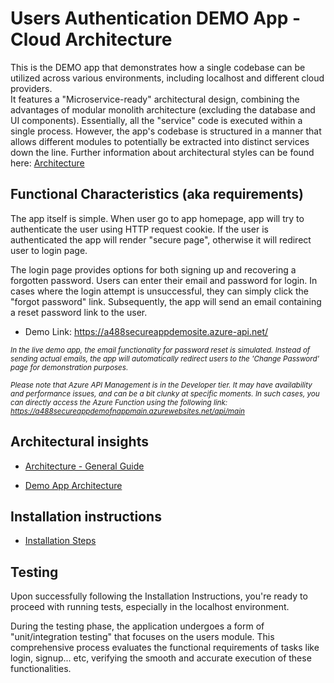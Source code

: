 # Users Authentication DEMO App - Cloud Architecture


This is the DEMO app that demonstrates how a single codebase can be utilized across various environments, including localhost and different cloud providers.
</br>
It features a "Microservice-ready" architectural design, combining the advantages of modular monolith architecture (excluding the database and UI components). Essentially, all the "service" code is executed within a single process. However, the app's codebase is structured in a manner that allows different modules to potentially be extracted into distinct services down the line. Further information about architectural styles can be found here: [Architecture](./documentation/1-Architecture.md)

## Functional Characteristics (aka requirements)
The app itself is simple. When user go to app homepage, app will try to authenticate the user using HTTP request cookie. If the user is authenticated the app will render "secure page", otherwise it will redirect user to login page.

The login page provides options for both signing up and recovering a forgotten password. Users can enter their email and password for login. In cases where the login attempt is unsuccessful, they can simply click the "forgot password" link. Subsequently, the app will send an email containing a reset password link to the user.

* Demo Link: https://a488secureappdemosite.azure-api.net/

<sup><em>In the live demo app, the email functionality for password reset is simulated. Instead of sending actual emails, the app will automatically redirect users to the 'Change Password' page for demonstration purposes.</em></sup>

<sup><em>Please note that Azure API Management is in the Developer tier. It may have availability and performance issues, and can be a bit clunky at specific moments. In such cases, you can directly access the Azure Function using the following link: https://a488secureappdemofnappmain.azurewebsites.net/api/main </em></sup>


## Architectural insights

* [Architecture - General Guide](./documentation/1-Architecture.md)

* [Demo App Architecture](./documentation/1-Architecture.md)

## Installation instructions

- [Installation Steps](./documentation/3-installation.md)
## Testing

Upon successfully following the Installation Instructions, you're ready to proceed with running tests, especially in the localhost environment.

During the testing phase, the application undergoes a form of "unit/integration testing" that focuses on the users module. This comprehensive process evaluates the functional requirements of tasks like login, signup... etc, verifying the smooth and accurate execution of these functionalities.

